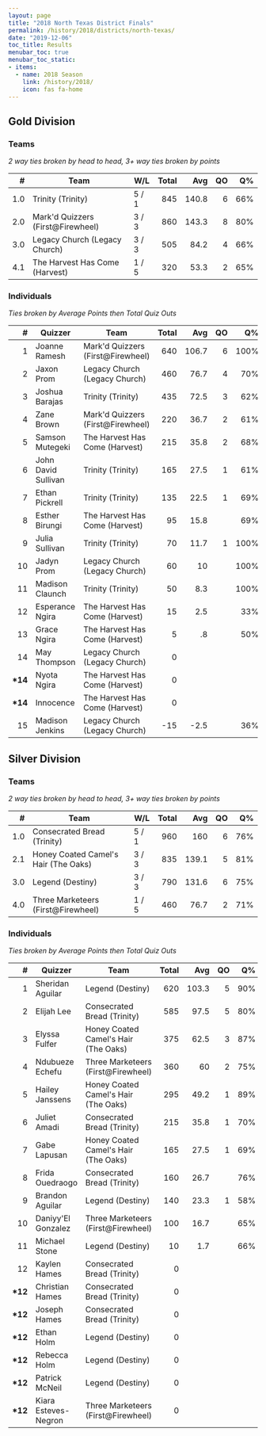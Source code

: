 ```yaml
---
layout: page
title: "2018 North Texas District Finals"
permalink: /history/2018/districts/north-texas/
date: "2019-12-06"
toc_title: Results
menubar_toc: true
menubar_toc_static:
- items:
  - name: 2018 Season
    link: /history/2018/
    icon: fas fa-home
---
```


## Gold Division

### Teams

*2 way ties broken by head to head, 3+ way ties broken by points*

|    # | Team                              | W/L   | Total |   Avg |   QO |   Q% |
| ---: | --------------------------------- | ----- | ----: | ----: | ---: | ---: |
|  1.0 | Trinity (Trinity)                 | 5 / 1 |   845 | 140.8 |    6 |  66% |
|  2.0 | Mark'd Quizzers (First@Firewheel) | 3 / 3 |   860 | 143.3 |    8 |  80% |
|  3.0 | Legacy Church (Legacy Church)     | 3 / 3 |   505 |  84.2 |    4 |  66% |
|  4.1 | The Harvest Has Come (Harvest)    | 1 / 5 |   320 |  53.3 |    2 |  65% |

### Individuals

*Ties broken by Average Points then Total Quiz Outs*

|        # | Quizzer             | Team                              | Total |   Avg |   QO |   Q% |
| -------: | ------------------- | --------------------------------- | ----: | ----: | ---: | ---: |
|        1 | Joanne Ramesh       | Mark'd Quizzers (First@Firewheel) |   640 | 106.7 |    6 | 100% |
|        2 | Jaxon Prom          | Legacy Church (Legacy Church)     |   460 |  76.7 |    4 |  70% |
|        3 | Joshua Barajas      | Trinity (Trinity)                 |   435 |  72.5 |    3 |  62% |
|        4 | Zane Brown          | Mark'd Quizzers (First@Firewheel) |   220 |  36.7 |    2 |  61% |
|        5 | Samson Mutegeki     | The Harvest Has Come (Harvest)    |   215 |  35.8 |    2 |  68% |
|        6 | John David Sullivan | Trinity (Trinity)                 |   165 |  27.5 |    1 |  61% |
|        7 | Ethan Pickrell      | Trinity (Trinity)                 |   135 |  22.5 |    1 |  69% |
|        8 | Esther Birungi      | The Harvest Has Come (Harvest)    |    95 |  15.8 |      |  69% |
|        9 | Julia Sullivan      | Trinity (Trinity)                 |    70 |  11.7 |    1 | 100% |
|       10 | Jadyn Prom          | Legacy Church (Legacy Church)     |    60 |    10 |      | 100% |
|       11 | Madison Claunch     | Trinity (Trinity)                 |    50 |   8.3 |      | 100% |
|       12 | Esperance Ngira     | The Harvest Has Come (Harvest)    |    15 |   2.5 |      |  33% |
|       13 | Grace Ngira         | The Harvest Has Come (Harvest)    |     5 |    .8 |      |  50% |
|       14 | May Thompson        | Legacy Church (Legacy Church)     |     0 |       |      |      |
| **\*14** | Nyota Ngira         | The Harvest Has Come (Harvest)    |     0 |       |      |      |
| **\*14** | Innocence           | The Harvest Has Come (Harvest)    |     0 |       |      |      |
|       15 | Madison Jenkins     | Legacy Church (Legacy Church)     |   -15 |  -2.5 |      |  36% |

## Silver Division

### Teams

*2 way ties broken by head to head, 3+ way ties broken by points*

|    # | Team                                 | W/L   | Total |   Avg |   QO |   Q% |
| ---: | ------------------------------------ | ----- | ----: | ----: | ---: | ---: |
|  1.0 | Consecrated Bread (Trinity)          | 5 / 1 |   960 |   160 |    6 |  76% |
|  2.1 | Honey Coated Camel's Hair (The Oaks) | 3 / 3 |   835 | 139.1 |    5 |  81% |
|  3.0 | Legend (Destiny)                     | 3 / 3 |   790 | 131.6 |    6 |  75% |
|  4.0 | Three Marketeers (First@Firewheel)   | 1 / 5 |   460 |  76.7 |    2 |  71% |

### Individuals

*Ties broken by Average Points then Total Quiz Outs*

|        # | Quizzer              | Team                                 | Total |   Avg |   QO |   Q% |
| -------: | -------------------- | ------------------------------------ | ----: | ----: | ---: | ---: |
|        1 | Sheridan Aguilar     | Legend (Destiny)                     |   620 | 103.3 |    5 |  90% |
|        2 | Elijah Lee           | Consecrated Bread (Trinity)          |   585 |  97.5 |    5 |  80% |
|        3 | Elyssa Fulfer        | Honey Coated Camel's Hair (The Oaks) |   375 |  62.5 |    3 |  87% |
|        4 | Ndubueze Echefu      | Three Marketeers (First@Firewheel)   |   360 |    60 |    2 |  75% |
|        5 | Hailey Janssens      | Honey Coated Camel's Hair (The Oaks) |   295 |  49.2 |    1 |  89% |
|        6 | Juliet Amadi         | Consecrated Bread (Trinity)          |   215 |  35.8 |    1 |  70% |
|        7 | Gabe Lapusan         | Honey Coated Camel's Hair (The Oaks) |   165 |  27.5 |    1 |  69% |
|        8 | Frida Ouedraogo      | Consecrated Bread (Trinity)          |   160 |  26.7 |      |  76% |
|        9 | Brandon Aguilar      | Legend (Destiny)                     |   140 |  23.3 |    1 |  58% |
|       10 | Daniyy'El Gonzalez   | Three Marketeers (First@Firewheel)   |   100 |  16.7 |      |  65% |
|       11 | Michael Stone        | Legend (Destiny)                     |    10 |   1.7 |      |  66% |
|       12 | Kaylen Hames         | Consecrated Bread (Trinity)          |     0 |       |      |      |
| **\*12** | Christian Hames      | Consecrated Bread (Trinity)          |     0 |       |      |      |
| **\*12** | Joseph Hames         | Consecrated Bread (Trinity)          |     0 |       |      |      |
| **\*12** | Ethan Holm           | Legend (Destiny)                     |     0 |       |      |      |
| **\*12** | Rebecca Holm         | Legend (Destiny)                     |     0 |       |      |      |
| **\*12** | Patrick McNeil       | Legend (Destiny)                     |     0 |       |      |      |
| **\*12** | Kiara Esteves-Negron | Three Marketeers (First@Firewheel)   |     0 |       |      |      |
